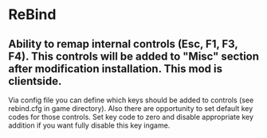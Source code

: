 # ReBind
Ability to remap internal controls (Esc, F1, F3, F4). This controls will be added to "Misc" section after modification installation. This mod is clientside.
----------------
Via config file you can define which keys should be added to controls (see rebind.cfg in game directory). Also there are opportunity to set default key codes for those controls. Set key code to zero and disable appropriate key addition if you want fully disable this key ingame.
